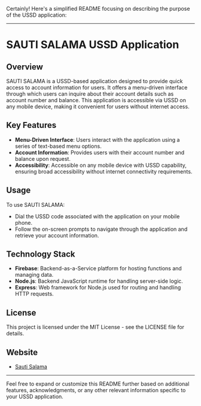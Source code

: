 Certainly! Here's a simplified README focusing on describing the purpose of the USSD application:

---

# SAUTI SALAMA USSD Application

## Overview

SAUTI SALAMA is a USSD-based application designed to provide quick access to account information for users. It offers a menu-driven interface through which users can inquire about their account details such as account number and balance. This application is accessible via USSD on any mobile device, making it convenient for users without internet access.

## Key Features

- **Menu-Driven Interface**: Users interact with the application using a series of text-based menu options.
- **Account Information**: Provides users with their account number and balance upon request.
- **Accessibility**: Accessible on any mobile device with USSD capability, ensuring broad accessibility without internet connectivity requirements.

## Usage

To use SAUTI SALAMA:

- Dial the USSD code associated with the application on your mobile phone.
- Follow the on-screen prompts to navigate through the application and retrieve your account information.

## Technology Stack

- **Firebase**: Backend-as-a-Service platform for hosting functions and managing data.
- **Node.js**: Backend JavaScript runtime for handling server-side logic.
- **Express**: Web framework for Node.js used for routing and handling HTTP requests.

## License

This project is licensed under the MIT License - see the LICENSE file for details.

## Website

- [Sauti Salama](https://sautisalama.org)

---

Feel free to expand or customize this README further based on additional features, acknowledgments, or any other relevant information specific to your USSD application.